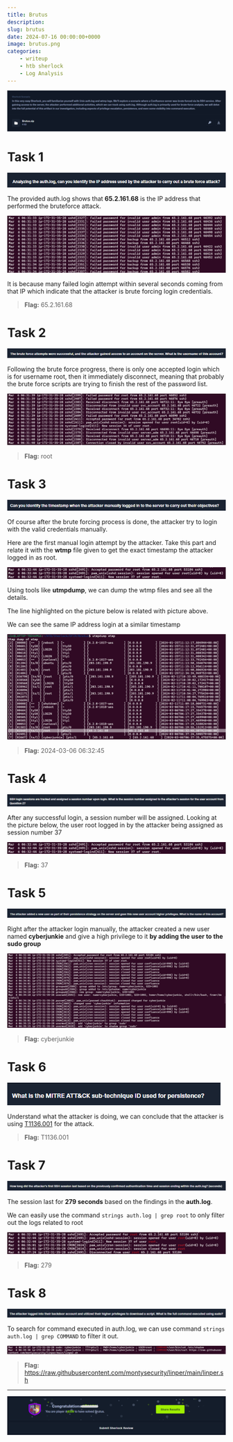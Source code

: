 ```yaml
---
title: Brutus
description: 
slug: brutus
date: 2024-07-16 00:00:00+0000
image: brutus.png
categories:
    - writeup
    - htb sherlock
    - Log Analysis
---
```


![Challenge Description](chall-desc.png)

# Task 1

![](task1.png)

The provided auth.log shows that **65.2.161.68** is the IP address that performed the bruteforce attack.

![](info1.png)

It is because many failed login attempt within several seconds coming from that IP which indicate that the attacker is brute forcing login credentials.

> **Flag:** 65.2.161.68

# Task 2

![](task2.png)

Following the brute force progress, there is only one accepted login which is for username root, then it immediately disconnect, meaning that probably the brute force scripts are trying to finish the rest of the password list.

![](info2.png)

> **Flag:** root

# Task 3

![](task3.png)

Of course after the brute forcing process is done, the attacker try to login with the valid credentials manually.

Here are the first manual login attempt by the attacker. Take this part and relate it with the **wtmp** file given to get the exact timestamp the attacker logged in as root.

![](info3.png)

Using tools like **utmpdump**, we can dump the wtmp files and see all the details. 

The line highlighted on the picture below is related with picture above. 

We can see the same IP address login at a similar timestamp

![](info4.png)

> **Flag:** 2024-03-06 06:32:45

# Task 4

![](task4.png)

After any successful login, a session number will be assigned. Looking at the picture below, the user root logged in by the attacker being assigned as session number 37

![](info5.png)

> **Flag:** 37

# Task 5

![](task5.png)

Right after the attacker login manually, the attacker created a new user named **cyberjunkie** and give a high privilege to it **by adding the user to the sudo group**

![](info6.png)

> **Flag:** cyberjunkie

# Task 6

![](task6.png)

Understand what the attacker is doing, we can conclude that the attacker is using [T1136.001](https://attack.mitre.org/techniques/T1136/001/) for the attack.

> **Flag:** T1136.001

# Task 7

![](task7.png)

The session last for **279 seconds** based on the findings in the **auth.log**.

We can easily use the command `strings auth.log | grep root` to only filter out the logs related to root

![](info7.png)

> **Flag:** 279

# Task 8

![](task8.png)

To search for command executed in auth.log, we can use command `strings auth.log | grep COMMAND` to filter it out.

![](info8.png)

> **Flag:** https://raw.githubusercontent.com/montysecurity/linper/main/linper.sh

---

![](congrats.png)